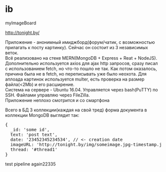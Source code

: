 # ib
myImageBoard

http://tonight.by/

Приложение - анонимный имиджборд(форум/чатик, с возможностью прилагать к посту картинку). Сейчас он состоит из 3 независимых веток.<br>
Всё реализовано на стеке MERN(MongoDB + Express + Reat + NodeJS). Дополнительно используется axios для ajax http запросов, сразу писал с использованием fetch, но что-то пошло не так. Как потом оказалось, причина была не в fetch, но переписывать уже было неохота. Для аплоада картинок используется multer, есть проверка на размер файла(<2Mb) и его расширение.<br>
Система на сервере - Ubuntu 16.04. Управляется через bash(PuTTY) по SSH. Файлами управляю через FileZilla.<br>
Приложение неплохо смотрится и со смартфона<br>

Всего в БД 3 коллекции(каждая на свой тред) форма документа в коллекции MongoDB выглядит так:
<pre>
{
  _id: 'some id',
  text: 'post text',
  date: '23452345234534', // <- creation date
  imageURL: 'http://tonight.by/img/someimage.jpg-timestamp.jpg', 
  thread: '#thread1'
}
</pre>
test pipeline again22335
